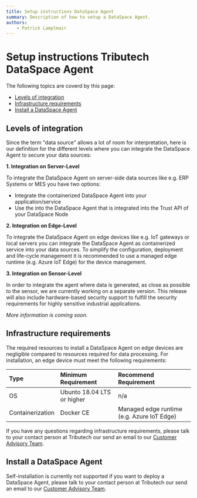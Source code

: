 ```yaml
---
title: Setup instructions DataSpace Agent
summary: Description of how to setup a DataSpace Agent.
authors:
    - Patrick Lamplmair
---
```


# Setup instructions Tributech DataSpace Agent

The following topics are coverd by this page:

- [Levels of integration](/setup-instructions/setup-agent/#levels-of-integration)
- [Infrastructure requirements](/setup-instructions/setup-agent/#infrastructure-requirements)
- [Install a DataSpace Agent](/setup-instructions/setup-agent/#install-a-dataspace-agent)

## Levels of integration

Since the term "data source" allows a lot of room for interpretation, here is our definition for the different levels where you can integrate the DataSpace Agent to secure your data sources:

**1. Integration on Server-Level**

To integrate the DataSpace Agent on server-side data sources like e.g. ERP Systems or MES you have two options:

- Integrate the containerized DataSpace Agent into your application/service
- Use the into the DataSpace Agent that is integrated into the Trust API of your DataSpace Node

**2. Integration on Edge-Level**

To integrate the DataSpace Agent on edge devices like e.g. IoT gateways or local servers you can integrate the DataSpace Agent as containerized service into your data sources. To simplify the configuration, deployment and life-cycle management it is recommended to use a managed edge runtime (e.g. Azure IoT Edge) for the device management.

**3. Integration on Sensor-Level**

In order to integrate the agent where data is generated, as close as possible to the sensor, we are currently working on a separate version. This release will also include hardware-based security support to fulfill the security requirements for highly sensitive industrial applications.

*More information is coming soon.*

## Infrastructure requirements

The required resources to install a DataSpace Agent on edge devices are negligible compared to resources required for data processing. For installation, an edge device must meet the following requirements:

| Type          | Minimum Requirement | Recommend Requirement |
| :---          |    :----            |    :----              |
| OS            |Ubunto 18.04 LTS or higher|n/a               |
| Containerization           |Docker CE              |Managed edge runtime (e.g. Azure IoT Edge)                |

If you have any questions regarding infrastructure requirements, please talk to your contact person at Tributech our send an email to our [Customer Advisory Team](mailto:customer-advisory@tributech.io).

## Install a DataSpace Agent

Self-installation is currently not supported if you want to deploy a DataSpace Agent, please talk to your contact person at Tributech our send an email to our [Customer Advisory Team](mailto:customer-advisory@tributech.io).
